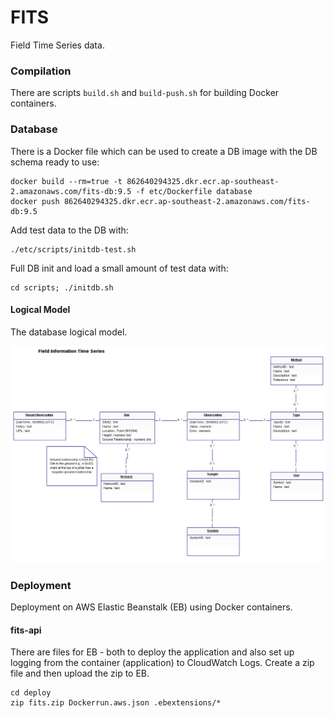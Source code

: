 # FITS

Field Time Series data.

### Compilation

There are scripts `build.sh` and `build-push.sh` for building Docker containers.

### Database

There is a Docker file which can be used to create a DB image with the DB schema ready to use:

```
docker build --rm=true -t 862640294325.dkr.ecr.ap-southeast-2.amazonaws.com/fits-db:9.5 -f etc/Dockerfile database
docker push 862640294325.dkr.ecr.ap-southeast-2.amazonaws.com/fits-db:9.5
```

Add test data to the DB with:

```
./etc/scripts/initdb-test.sh
```

Full DB init and load a small amount of test data with:

```
cd scripts; ./initdb.sh
```

#### Logical Model

The database logical model.

![database logical model](etc/ddl/FITS_Logical_Model.png)


### Deployment

Deployment on AWS Elastic Beanstalk (EB) using Docker containers.

#### fits-api

There are files for EB - both to deploy the application and also set
up logging from the container (application) to CloudWatch Logs.  Create a zip file and then upload the 
zip to EB.

```
cd deploy
zip fits.zip Dockerrun.aws.json .ebextensions/*
```
